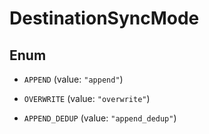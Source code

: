 

# DestinationSyncMode

## Enum


* `APPEND` (value: `"append"`)

* `OVERWRITE` (value: `"overwrite"`)

* `APPEND_DEDUP` (value: `"append_dedup"`)



